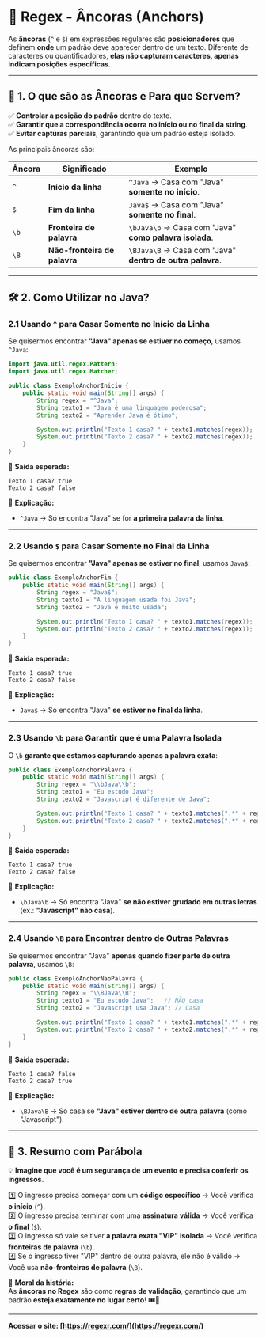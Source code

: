 # 📌 **Regex - Âncoras (Anchors)**

As **âncoras** (`^` e `$`) em expressões regulares são **posicionadores** que definem **onde** um padrão deve aparecer
dentro de um texto. Diferente de caracteres ou quantificadores, **elas não capturam caracteres, apenas indicam posições
específicas**.

---

## 🎯 **1. O que são as Âncoras e Para que Servem?**

✅ **Controlar a posição do padrão** dentro do texto.  
✅ **Garantir que a correspondência ocorra no início ou no final da string**.  
✅ **Evitar capturas parciais**, garantindo que um padrão esteja isolado.

As principais âncoras são:

| Âncora | Significado                  | Exemplo                                                   |
|--------|------------------------------|-----------------------------------------------------------|
| `^`    | **Início da linha**          | `^Java` → Casa com "Java" **somente no início**.          |
| `$`    | **Fim da linha**             | `Java$` → Casa com "Java" **somente no final**.           |
| `\b`   | **Fronteira de palavra**     | `\bJava\b` → Casa com "Java" **como palavra isolada**.    |
| `\B`   | **Não-fronteira de palavra** | `\BJava\B` → Casa com "Java" **dentro de outra palavra**. |

---

## 🛠 **2. Como Utilizar no Java?**

### **2.1 Usando `^` para Casar Somente no Início da Linha**

Se quisermos encontrar **"Java" apenas se estiver no começo**, usamos `^Java`:

```java
import java.util.regex.Pattern;
import java.util.regex.Matcher;

public class ExemploAnchorInicio {
    public static void main(String[] args) {
        String regex = "^Java";
        String texto1 = "Java é uma linguagem poderosa";
        String texto2 = "Aprender Java é ótimo";

        System.out.println("Texto 1 casa? " + texto1.matches(regex));
        System.out.println("Texto 2 casa? " + texto2.matches(regex));
    }
}
```

🔎 **Saída esperada:**

```
Texto 1 casa? true
Texto 2 casa? false
```

📌 **Explicação:**

- `^Java` → Só encontra "Java" se for **a primeira palavra da linha**.

---

### **2.2 Usando `$` para Casar Somente no Final da Linha**

Se quisermos encontrar **"Java" apenas se estiver no final**, usamos `Java$`:

```java
public class ExemploAnchorFim {
    public static void main(String[] args) {
        String regex = "Java$";
        String texto1 = "A linguagem usada foi Java";
        String texto2 = "Java é muito usada";

        System.out.println("Texto 1 casa? " + texto1.matches(regex));
        System.out.println("Texto 2 casa? " + texto2.matches(regex));
    }
}
```

🔎 **Saída esperada:**

```
Texto 1 casa? true
Texto 2 casa? false
```

📌 **Explicação:**

- `Java$` → Só encontra "Java" **se estiver no final da linha**.

---

### **2.3 Usando `\b` para Garantir que é uma Palavra Isolada**

O `\b` **garante que estamos capturando apenas a palavra exata**:

```java
public class ExemploAnchorPalavra {
    public static void main(String[] args) {
        String regex = "\\bJava\\b";
        String texto1 = "Eu estudo Java";
        String texto2 = "Javascript é diferente de Java";

        System.out.println("Texto 1 casa? " + texto1.matches(".*" + regex + ".*"));
        System.out.println("Texto 2 casa? " + texto2.matches(".*" + regex + ".*"));
    }
}
```

🔎 **Saída esperada:**

```
Texto 1 casa? true
Texto 2 casa? false
```

📌 **Explicação:**

- `\bJava\b` → Só encontra "Java" **se não estiver grudado em outras letras** (ex.: **"Javascript" não casa**).

---

### **2.4 Usando `\B` para Encontrar dentro de Outras Palavras**

Se quisermos encontrar "Java" **apenas quando fizer parte de outra palavra**, usamos `\B`:

```java
public class ExemploAnchorNaoPalavra {
    public static void main(String[] args) {
        String regex = "\\BJava\\B";
        String texto1 = "Eu estudo Java";   // NÃO casa
        String texto2 = "Javascript usa Java"; // Casa

        System.out.println("Texto 1 casa? " + texto1.matches(".*" + regex + ".*"));
        System.out.println("Texto 2 casa? " + texto2.matches(".*" + regex + ".*"));
    }
}
```

🔎 **Saída esperada:**

```
Texto 1 casa? false
Texto 2 casa? true
```

📌 **Explicação:**

- `\BJava\B` → Só casa se **"Java" estiver dentro de outra palavra** (como "Javascript").

---

## 📖 **3. Resumo com Parábola**

💡 **Imagine que você é um segurança de um evento e precisa conferir os ingressos.**

1️⃣ O ingresso precisa começar com um **código específico** → Você verifica **o início** (`^`).  
2️⃣ O ingresso precisa terminar com uma **assinatura válida** → Você verifica **o final** (`$`).  
3️⃣ O ingresso só vale se tiver **a palavra exata "VIP" isolada** → Você verifica **fronteiras de palavra** (`\b`).  
4️⃣ Se o ingresso tiver "VIP" dentro de outra palavra, ele não é válido → Você usa **não-fronteiras de palavra** (`\B`).

🔎 **Moral da história:**  
As **âncoras no Regex** são como **regras de validação**, garantindo que um padrão **esteja exatamente no lugar certo**!
🎟️🔎

---

**Acessar o site: [https://regexr.com/](https://regexr.com/)**